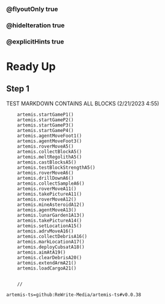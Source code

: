 ### @flyoutOnly true
### @hideIteration true
### @explicitHints true

# Ready Up

## Step 1
TEST MARKDOWN CONTAINS ALL BLOCKS (2/21/2023 4:55)

```ghost
    artemis.startGameP1()
    artemis.startGameP2()
    artemis.startGameP3()
    artemis.startGameP4()    
    artemis.agentMoveFoot1()
    artemis.agentMoveFoot3()
    artemis.roverMoveA5()
    artemis.collectBlockA5()
    artemis.meltRegolithA5()
    artemis.castBlocksA5()
    artemis.testBlockStrengthA5()
    artemis.roverMoveA6()
    artemis.drillDownA6()
    artemis.collectSampleA6()
    artemis.roverMoveA11()
    artemis.takePictureA11()
    artemis.roverMoveA12()
    artemis.mineAsteroidA12()
    artemis.agentMoveA13()
    artemis.lunarGarden1A13()  
    artemis.takePictureA14()
    artemis.setLocationA15() 
    artemis.adrvMoveA16()
    artemis.collectDebrisA16() 
    artemis.markLocationA17()    
    artemis.deployCubsatA18()
    artemis.aimAtA19()
    artemis.clearDebrisA20()
    artemis.extendArmA21()
    artemis.loadCargoA21()
        
```
```template
    //
```

```package
artemis-ts=github:ReWrite-Media/artemis-ts#v0.0.38
```
